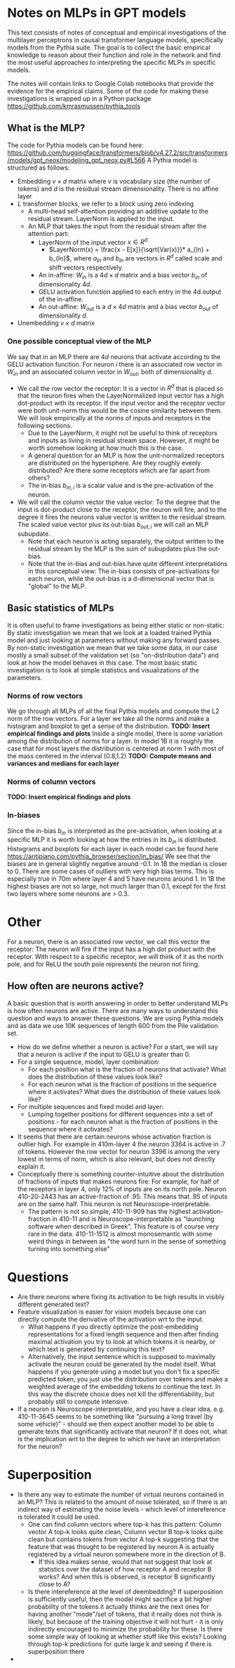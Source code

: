 # Notes on MLPs in GPT models

This text consists of notes of conceptual and empirical investigations of the multilayer perceptrons in causal transformer language models, specifically models from the Pythia suite. The goal is to collect the basic empirical knowledge to reason about their function and role in the network and find the most useful approaches to interpreting the specific MLPs in specific models. 

The notes will contain links to Google Colab notebooks that provide the evidence for the empirical claims. Some of the code for making these investigations is wrapped up in a Python package https://github.com/kmrasmussen/pythia_tools

## What is the MLP?
The code for Pythia models can be found here: https://github.com/huggingface/transformers/blob/v4.27.2/src/transformers/models/gpt_neox/modeling_gpt_neox.py#L566
A Pythia model is structured as follows:
* Embedding $v \times d$ matrix where $v$ is vocabulary size (the number of tokens) and $d$ is the residual stream dimensionality. There is no affine layer
* $L$ transformer blocks, we refer to a block using zero indexing
  * A multi-head self-attention providing an additive update to the residual stream. LayerNorm is applied to the input.
  * An MLP that takes the input from the residual stream after the attention part:
    * LayerNorm of the input vector $x \in R^d$
      * $LayerNorm(x) = \frac{x - E[x]}{\sqrt{Var(x)}}* a_{ln} + b_{ln}$, where $a_{ln}$ and $b_{ln}$ are vectors in $R^d$ called scale and shift vectors respectively.
    * An in-affine: $W_{in}$ is a $4d \times d$ matrix and a bias vector $b_{in}$ of dimensionality $4d$.
    * GELU activation function applied to each entry in the 4d output of the in-affine.
    * An out-affine: $W_{out}$ is a $d \times 4d$ matrix and a bias vector $b_{out}$ of dimensionality $d$.
* Unembedding $v \times d$ matrix

### One possible conceptual view of the MLP
We say that in an MLP there are $4d$ neurons that activate according to the GELU activation function. For neuron $i$ there is an associated row vector in $W_{in}$ and an associated column vector in $W_{out}$, both of dimensionality $d$.
* We call the row vector the receptor: It is a vector in $R^d$ that is placed so that the neuron fires when the LayerNormalized input vector has a high dot-product with its receptor. If the input vector and the receptor vector were both unit-norm this would be the cosine similarity between them. We will look empirically at the norms of inputs and receptors in the following sections.
  * Due to the LayerNorm, it might not be useful to think of receptors and inputs as living in residual stream space. However, it might be worth somehow looking at how much this is the case.
  * A general question for an MLP is how the unit-normalized receptors are distributed on the hypersphere. Are they roughly evenly distributed? Are there some receptors which are far apart from others?
  * The in-bias $b_{in,i}$ is a scalar value and is the pre-activation of the neuron.
* We will call the column vector the value vector: To the degree that the input is dot-product close to the receptor, the neuron will fire, and to the degree it fires the neurons value vector is written to the residual stream. The scaled value vector plus its out-bias $b_{out,i}$ we will call an MLP subupdate.
  * Note that each neuron is acting separately, the output written to the residual stream by the MLP is the sum of subupdates plus the out-bias.
  * Note that the in-bias and out-bias have quite different interpretations in this conceptual view: The in-bias consists of pre-activations for each neuron, while the out-bias is a d-dimensional vector that is "global" to the MLP.

## Basic statistics of MLPs

It is often useful to frame investigations as being either static or non-static: By static investigation we mean that we look at a loaded trained Pythia model and just looking at parameters without making any forward passes. By non-static investigation we mean that we take some data, in our case mostly a small subset of the validation set (so "on-distribution data") and look at how the model behaves in this case. The most basic static investigation is to look at simple statistics and visualizations of the parameters.

### Norms of row vectors
We go through all MLPs of all the final Pythia models and compute the L2 norm of the row vectors. For a layer we take all the norms and make a histogram and boxplot to get a sense of the distribution.
**TODO: Insert empirical findings and plots**
Inside a single model, there is some variation among the distribution of norms for a layer. In model 1B it is roughly the case that for most layers the distribution is centered at norm 1 with most of the mass centered in the interval (0.8,1.2)
**TODO: Compute means and variances and medians for each layer**

### Norms of column vectors
**TODO: Insert empirical findings and plots**

### In-biases
Since the in-bias $b_{in}$ is interpreted as the pre-activation, when looking at a specific MLP it is worth looking at how the entries in its $b_{in}$ is distributed. Histograms and boxplots for each layer in each model can be found here https://antipiano.com/pythia_browser/section/in_bias/
We see that the biases are in general slightly negative around -0.1. In 1B the median is closer to 0. There are some cases of outliers with very high bias terms. This is especially true in 70m where layer 4 and 5 have neurons around 1. In 1B the highest biases are not so large, not much larger than 0.1, except for the first two layers where some neurons are > 0.3.

# Other


For a neuron, there is an associated row vector, we call this vector the receptor: The neuron will fire if the input has a high dot product with the receptor. With respect to a specific receptor, we will think of it as the north pole, and for ReLU the south pole represents the neuron not firing.

## How often are neurons active?
A basic question that is worth answering in order to better understand MLPs is how often neurons are active. There are many ways to understand this question and ways to answer these questions. We are using Pythia models and as data we use 10K sequences of length 600 from the Pile validation set.

* How do we define whether a neuron is active? For a start, we will say that a neuron is active if the input to GELU is greater than 0.
* For a single sequence, model, layer combination:
    * For each position what is the fraction of neurons that activate? What does the distribution of these values look like?
    * For each neuron what is the fraction of positions in the sequence where it activates? What does the distribution of these values look like?
* For multiple sequences and fixed model and layer:
    * Lumping together positions for different sequences into a set of positions - for each neuron what is the fraction of positions in the sequence where it activates?
* It seems that there are certain neurons whose activation fraction is outlier high. For example in 410m-layer 4 the neuron 3364 is active in .7 of tokens. However the row vector for neuron 3396 is among the very lowest in terms of norm, which is also relevant, but does not directly explain it.
* Conceptually there is something counter-intuitive about the distribution of fractions of inputs that makes neurons fire: For example, for half of the receptors in layer 4, only 12% of inputs are on its north pole. Neuron 410-20-2443 has an active-fraction of .95. This means that .95 of inputs are on the same half. This neuron is not Neuroscope-interpretable.
  * The pattern is not so simple, 410-11-909 has the highest activation-fraction in 410-11 and is Neuroscope-interpretable as "launching software when described in Greek". This feature is of course very rare in the data. 410-11-1512 is almost monosemantic with some weird things in between as "the word turn in the sense of something turning into something else"



# Questions
* Are there neurons where fixing its activation to be high results in visibly different generated text?
* Feature visualization is easier for vision models because one can directly compute the derivative of the activation wrt to the input. 
    * What happens if you directly optimize the post-embedding representations for a fixed length sequence and then after finding maximal activation you try to look at which tokens it is nearby, or which text is generated by continuing this text?
    * Alternatively, the input sentence which is supposed to maximally activate the neuron could be generated by the model itself. What happens if you generate using a model but you don't fix a specific predicted token, you just use the distribution over tokens and make a weighted average of the embedding tokens to continue the text. In this way the discrete choice does not kill the differentiability, but probably still to compute intensive.
* If a neuron is Neuroscope-interpretable, and you have a clear idea, e.g. 410-11-3645 seems to be something like "pursuing a long travel (by some vehicle)" - should we then expect another model to be able to generate texts that significantly activate that neuron? If it does not, what is the implication wrt to the degree to which we have an interpretation for the neuron?

# Superposition
* Is there any way to estimate the number of virtual neurons contained in an MLP? This is related to the amount of noise tolerated, so if there is an indirect way of estimating the noise levels - which level of intereference is tolerated it could be used.
  * One can find column vectors where top-k has this pattern: Column vector A top-k looks quite clean, Column vector B top-k looks quite clean but contains tokens from vector A top-k suggesting that the feature that was thought to be registered by neuron A is actually registered by a virtual neuron somewhere more in the direction of B.
    * If this idea makes sense, would that not suggest that look at statistics over the dataset of how receptor A and receptor B works? And when this is observed, is receptor B significantly close to A?
  * Is there intereference at the level of deembedding? If superposition is sufficiently useful, then the model might sacrifice a bit higher probability of the tokens it actually thinks are the next ones for having another "mode"/set of tokens, that it really does not think is likely, but because of the training objective it will not hurt - it is only indirectly encouraged to minimize the probability for these. Is there some simple way of looking at whether stuff like this exists? Looking through top-k predictions for quite large k and seeing if there is superposition there
* 

